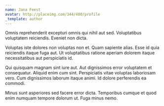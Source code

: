 ```yaml
---
name: Jana Feest
avatar: http://placeimg.com/344/480/profile
_template: author
---
```

Omnis reprehenderit excepturi omnis qui nihil aut sed. Voluptatibus voluptatem reiciendis. Eveniet non dicta.
  
Voluptas iste dolores non voluptas non et. Quam sapiente alias. Esse id quia reiciendis itaque fuga aut. Ut voluptatibus ratione aperiam dolorem itaque necessitatibus aut perspiciatis id.
  
Qui quisquam magnam sint iure aut. Aut dignissimos error voluptatem et consequatur. Aliquid enim cum sint. Perspiciatis vitae voluptas laboriosam vero. Cum dignissimos laborum itaque animi. Id dolore perferendis ea commodi.
  
Minus sunt asperiores sed facere error dicta. Temporibus cumque et quod enim numquam tempore dolorum ut. Fuga minus nemo.
